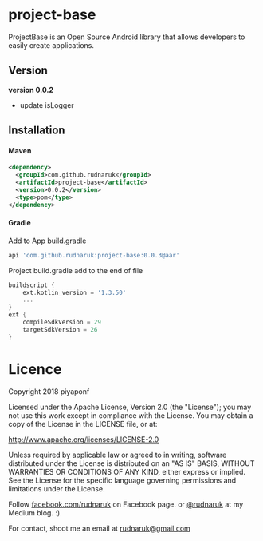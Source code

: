 # project-base

ProjectBase is an Open Source Android library that allows developers to easily create applications.

## Version

**version 0.0.2**

- update isLogger

## Installation

#### Maven
```xml
<dependency>
  <groupId>com.github.rudnaruk</groupId>
  <artifactId>project-base</artifactId>
  <version>0.0.2</version>
  <type>pom</type>
</dependency>
```

#### Gradle
Add to App build.gradle
```gradle
api 'com.github.rudnaruk:project-base:0.0.3@aar'
```
Project build.gradle 
add to the end of file
```gradle
buildscript {
    ext.kotlin_version = '1.3.50'
    ...
}
ext {
    compileSdkVersion = 29
    targetSdkVersion = 26
}
```

# Licence

Copyright 2018 piyaponf

Licensed under the Apache License, Version 2.0 (the "License"); you may not use this work except in compliance with the License. You may obtain a copy of the License in the LICENSE file, or at:

http://www.apache.org/licenses/LICENSE-2.0

Unless required by applicable law or agreed to in writing, software distributed under the License is distributed on an "AS IS" BASIS, WITHOUT WARRANTIES OR CONDITIONS OF ANY KIND, either express or implied. See the License for the specific language governing permissions and limitations under the License.


Follow [facebook.com/rudnaruk](https://www.facebook.com/rudnaruk) on Facebook page.
or [@rudnaruk](https://medium.com/@ssaraleaw) at my Medium blog. :)

For contact, shoot me an email at rudnaruk@gmail.com

